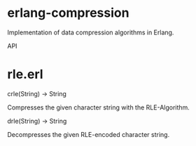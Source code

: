 erlang-compression
==================

Implementation of data compression algorithms in Erlang.

API

rle.erl
=======

crle(String) -> String

Compresses the given character string with the RLE-Algorithm.

drle(String) -> String

Decompresses the given RLE-encoded character string.

